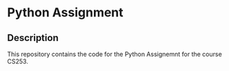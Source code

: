 # Python Assignment

## Description

This repository contains the code for the Python Assignemnt for the course CS253.
